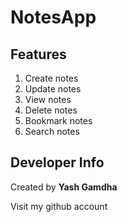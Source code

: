 # NotesApp

## Features
1. Create notes
2. Update notes
3. View notes
4. Delete notes
5. Bookmark notes
6. Search notes

## Developer Info
Created by **Yash Gamdha**

Visit my github account
